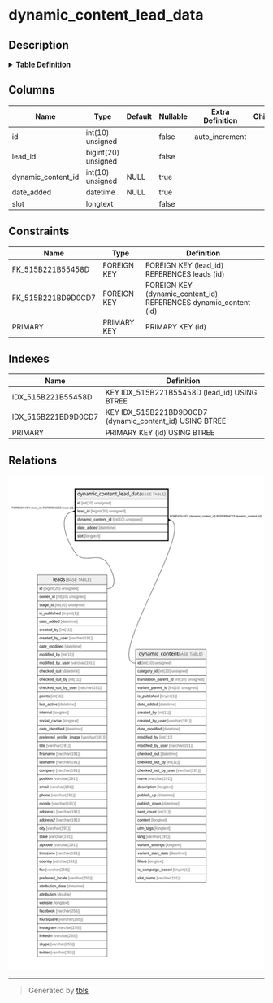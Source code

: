 # dynamic_content_lead_data

## Description

<details>
<summary><strong>Table Definition</strong></summary>

```sql
CREATE TABLE `dynamic_content_lead_data` (
  `id` int(10) unsigned NOT NULL AUTO_INCREMENT,
  `lead_id` bigint(20) unsigned NOT NULL,
  `dynamic_content_id` int(10) unsigned DEFAULT NULL,
  `date_added` datetime DEFAULT NULL,
  `slot` longtext COLLATE utf8mb4_unicode_ci NOT NULL,
  PRIMARY KEY (`id`),
  KEY `IDX_515B221B55458D` (`lead_id`),
  KEY `IDX_515B221BD9D0CD7` (`dynamic_content_id`),
  CONSTRAINT `FK_515B221B55458D` FOREIGN KEY (`lead_id`) REFERENCES `leads` (`id`) ON DELETE CASCADE,
  CONSTRAINT `FK_515B221BD9D0CD7` FOREIGN KEY (`dynamic_content_id`) REFERENCES `dynamic_content` (`id`) ON DELETE CASCADE
) ENGINE=InnoDB DEFAULT CHARSET=utf8mb4 COLLATE=utf8mb4_unicode_ci ROW_FORMAT=DYNAMIC
```

</details>

## Columns

| Name | Type | Default | Nullable | Extra Definition | Children | Parents | Comment |
| ---- | ---- | ------- | -------- | --------------- | -------- | ------- | ------- |
| id | int(10) unsigned |  | false | auto_increment |  |  |  |
| lead_id | bigint(20) unsigned |  | false |  |  | [leads](leads.md) |  |
| dynamic_content_id | int(10) unsigned | NULL | true |  |  | [dynamic_content](dynamic_content.md) |  |
| date_added | datetime | NULL | true |  |  |  |  |
| slot | longtext |  | false |  |  |  |  |

## Constraints

| Name | Type | Definition |
| ---- | ---- | ---------- |
| FK_515B221B55458D | FOREIGN KEY | FOREIGN KEY (lead_id) REFERENCES leads (id) |
| FK_515B221BD9D0CD7 | FOREIGN KEY | FOREIGN KEY (dynamic_content_id) REFERENCES dynamic_content (id) |
| PRIMARY | PRIMARY KEY | PRIMARY KEY (id) |

## Indexes

| Name | Definition |
| ---- | ---------- |
| IDX_515B221B55458D | KEY IDX_515B221B55458D (lead_id) USING BTREE |
| IDX_515B221BD9D0CD7 | KEY IDX_515B221BD9D0CD7 (dynamic_content_id) USING BTREE |
| PRIMARY | PRIMARY KEY (id) USING BTREE |

## Relations

![er](dynamic_content_lead_data.svg)

---

> Generated by [tbls](https://github.com/k1LoW/tbls)
